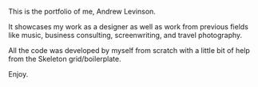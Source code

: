 This is the portfolio of me, Andrew Levinson.

It showcases my work as a designer as well as work from previous fields like music, business consulting, screenwriting, and travel photography.

All the code was developed by myself from scratch with a little bit of help from the Skeleton grid/boilerplate.

Enjoy.
